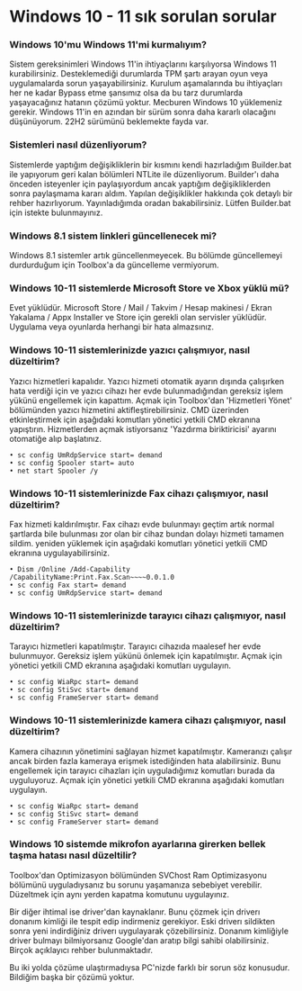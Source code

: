 # Windows 10 - 11 sık sorulan sorular
### Windows 10'mu Windows 11'mi kurmalıyım?
Sistem gereksinimleri Windows 11'in ihtiyaçlarını karşılıyorsa Windows 11 kurabilirsiniz. Desteklemediği durumlarda TPM şartı arayan oyun veya uygulamalarda sorun yaşayabilirsiniz. Kurulum aşamalarında bu ihtiyaçları her ne kadar Bypass etme şansımız olsa da bu tarz durumlarda yaşayacağınız hatanın çözümü yoktur. Mecburen Windows 10 yüklemeniz gerekir. Windows 11'in en azından bir sürüm sonra daha kararlı olacağını düşünüyorum. 22H2 sürümünü beklemekte fayda var.

### Sistemleri nasıl düzenliyorum?
Sistemlerde yaptığım değişikliklerin bir kısmını kendi hazırladığım Builder.bat ile yapıyorum geri kalan bölümleri NTLite ile düzenliyorum. Builder'ı daha önceden isteyenler için paylaşıyordum ancak yaptığım değişikliklerden sonra paylaşmama kararı aldım. Yapılan değişiklikler hakkında çok detaylı bir rehber hazırlıyorum. Yayınladığımda oradan bakabilirsiniz. Lütfen Builder.bat için istekte bulunmayınız.

### Windows 8.1 sistem linkleri güncellenecek mi?
Windows 8.1 sistemler artık güncellenmeyecek. Bu bölümde güncellemeyi durdurduğum için Toolbox'a da güncelleme vermiyorum. 

### Windows 10-11 sistemlerde Microsoft Store ve Xbox yüklü mü?
Evet yüklüdür. Microsoft Store / Mail / Takvim / Hesap makinesi / Ekran Yakalama / Appx Installer ve Store için gerekli olan servisler yüklüdür. Uygulama veya oyunlarda herhangi bir hata almazsınız. 

### Windows 10-11 sistemlerinizde yazıcı çalışmıyor, nasıl düzeltirim?
Yazıcı hizmetleri kapalıdır. Yazıcı hizmeti otomatik ayarın dışında çalışırken hata verdiği için ve yazıcı cihazı her evde bulunmadığından gereksiz işlem yükünü engellemek için kapattım. Açmak için Toolbox'dan  'Hizmetleri Yönet' bölümünden yazıcı hizmetini aktifleştirebilirsiniz. CMD üzerinden etkinleştirmek için aşağıdaki komutları yönetici yetkili CMD ekranına yapıştırın. Hizmetlerden açmak istiyorsanız 'Yazdırma biriktiricisi' ayarını otomatiğe alıp başlatınız.

    • sc config UmRdpService start= demand
    • sc config Spooler start= auto
    • net start Spooler /y
    
### Windows 10-11 sistemlerinizde Fax cihazı çalışmıyor, nasıl düzeltirim?
Fax hizmeti kaldırılmıştır. Fax cihazı evde bulunmayı geçtim artık normal şartlarda bile bulunması zor olan bir cihaz bundan dolayı hizmeti tamamen sildim. yeniden yüklemek için aşağıdaki komutları yönetici yetkili CMD ekranına uygulayabilirsiniz. 

    • Dism /Online /Add-Capability /CapabilityName:Print.Fax.Scan~~~~0.0.1.0
    • sc config Fax start= demand
    • sc config UmRdpService start= demand
    
### Windows 10-11 sistemlerinizde tarayıcı cihazı çalışmıyor, nasıl düzeltirim?
Tarayıcı hizmetleri kapatılmıştır. Tarayıcı cihazıda maalesef her evde bulunmuyor. Gereksiz işlem yükünü önlemek için kapatılmıştır. Açmak için yönetici yetkili CMD ekranına aşağıdaki komutları uygulayın.

    • sc config WiaRpc start= demand
    • sc config StiSvc start= demand
    • sc config FrameServer start= demand
    
### Windows 10-11 sistemlerinizde kamera cihazı çalışmıyor, nasıl düzeltirim?
Kamera cihazının yönetimini sağlayan hizmet kapatılmıştır. Kameranızı çalışır ancak birden fazla kameraya erişmek istediğinden hata alabilirsiniz. Bunu engellemek için tarayıcı cihazları için uyguladığımız komutları burada da uyguluyoruz. Açmak için yönetici yetkili CMD ekranına aşağıdaki komutları uygulayın.

    • sc config WiaRpc start= demand
    • sc config StiSvc start= demand
    • sc config FrameServer start= demand
    
### Windows 10 sistemde mikrofon ayarlarına girerken bellek taşma hatası nasıl düzeltilir?
Toolbox'dan Optimizasyon bölümünden SVChost Ram Optimizasyonu bölümünü uyguladıysanız bu sorunu yaşamanıza sebebiyet verebilir. Düzeltmek için aynı yerden kapatma komutunu uygulayınız. 

Bir diğer ihtimal ise driver'dan kaynaklanır. Bunu çözmek için driverı donanım kimliği ile tespit edip indirmeniz gerekiyor. Eski driverı sildikten sonra yeni indirdiğiniz driverı uygulayarak çözebilirsiniz. Donanım kimliğiyle driver bulmayı bilmiyorsanız Google'dan aratıp bilgi sahibi olabilirsiniz. Birçok açıklayıcı rehber bulunmaktadır.

Bu iki yolda çözüme ulaştırmadıysa PC'nizde farklı bir sorun söz konusudur. Bildiğim başka bir çözümü yoktur.
 

